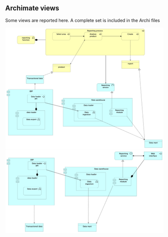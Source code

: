 ## Archimate views

Some views are reported here. A complete set is included in the Archi files

![ApplicationUsage](speedy-applusage1.png)
![ApplicationUsage](speedy-applayer.png)



